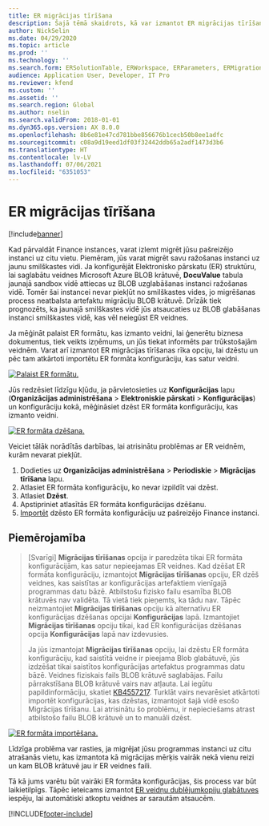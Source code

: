 ```yaml
---
title: ER migrācijas tīrīšana
description: Šajā tēmā skaidrots, kā var izmantot ER migrācijas tīrīšanas funkciju, lai atrisinātu problēmas ar ER veidnēm.
author: NickSelin
ms.date: 04/29/2020
ms.topic: article
ms.prod: ''
ms.technology: ''
ms.search.form: ERSolutionTable, ERWorkspace, ERParameters, ERMigrationCleanup
audience: Application User, Developer, IT Pro
ms.reviewer: kfend
ms.custom: ''
ms.assetid: ''
ms.search.region: Global
ms.author: nselin
ms.search.validFrom: 2018-01-01
ms.dyn365.ops.version: AX 8.0.0
ms.openlocfilehash: 8b6e81e47cd781bbe856676b1cecb50b8ee1adfc
ms.sourcegitcommit: c08a9d19eed1df03f32442ddb65a2adf1473d3b6
ms.translationtype: HT
ms.contentlocale: lv-LV
ms.lasthandoff: 07/06/2021
ms.locfileid: "6351053"
---
```

# <a name="er-migration-cleanup"></a>ER migrācijas tīrīšana 

[!include[banner](../includes/banner.md)]

Kad pārvaldāt Finance instances, varat izlemt migrēt jūsu pašreizējo instanci uz citu vietu. Piemēram, jūs varat migrēt savu ražošanas instanci uz jaunu smilškastes vidi. Ja konfigurējāt Elektronisko pārskatu (ER) struktūru, lai saglabātu veidnes Microsoft Azure BLOB krātuvē, **DocuValue** tabula jaunajā sandbox vidē attiecas uz BLOB uzglabāšanas instanci ražošanas vidē. Tomēr šai instancei nevar piekļūt no smilškastes vides, jo migrēšanas process neatbalsta artefaktu migrāciju BLOB krātuvē. Drīzāk tiek prognozēts, ka jaunajā smilškastes vidē jūs atsaucaties uz BLOB glabāšanas instanci smilškastes vidē, kas vēl neiegūst ER veidnes.

Ja mēģināt palaist ER formātu, kas izmanto veidni, lai ģenerētu biznesa dokumentus, tiek veikts izņēmums, un jūs tiekat informēts par trūkstošajām veidnēm. Varat arī izmantot ER migrācijas tīrīšanas rīka opciju, lai dzēstu un pēc tam atkārtoti importētu ER formāta konfigurāciju, kas satur veidni.

[![Palaist ER formātu.](./media/er-migration-cleanup-run.png)](./media/er-migration-cleanup-run.png)

Jūs redzēsiet līdzīgu kļūdu, ja pārvietosieties uz **Konfigurācijas** lapu (**Organizācijas administrēšana** \> **Elektroniskie pārskati** \> **Konfigurācijas**) un konfigurāciju kokā, mēģināsiet dzēst ER formāta konfigurāciju, kas izmanto veidni.

[![ER formāta dzēšana.](./media/er-migration-cleanup-delete.png)](./media/er-migration-cleanup-delete.png)

Veiciet tālāk norādītās darbības, lai atrisinātu problēmas ar ER veidnēm, kurām nevarat piekļūt.

1.  Dodieties uz **Organizācijas administrēšana** \> **Periodiskie** \> **Migrācijas tīrīšana** lapu.
2.  Atlasiet ER formāta konfigurāciju, ko nevar izpildīt vai dzēst.
3.  Atlasiet **Dzēst**.
4.  Apstipriniet atlasītās ER formāta konfigurācijas dzēšanu.
5.  [Importēt](download-electronic-reporting-configuration-lcs.md) dzēsto ER formāta konfigurāciju uz pašreizējo Finance instanci.

## <a name="applicability"></a>Piemērojamība

> [Svarīgi] **Migrācijas tīrīšanas** opcija ir paredzēta tikai ER formāta konfigurācijām, kas satur nepieejamas ER veidnes. Kad dzēšat ER formāta konfigurāciju, izmantojot **Migrācijas tīrīšanas** opciju, ER dzēš veidnes, kas saistītas ar konfigurācijas artefaktiem vienīgajā programmas datu bāzē. Atbilstošu fizisko failu esamība BLOB krātuvēs nav validēta. Tā vietā tiek pieņemts, ka tādu nav. Tāpēc neizmantojiet **Migrācijas tīrīšanas** opciju kā alternatīvu ER konfigurācijas dzēšanas opcijai **Konfigurācijas** lapā. Izmantojiet **Migrācijas tīrīšanas** opciju tikai, kad ER konfigurācijas dzēšanas opcija **Konfigurācijas** lapā nav izdevusies.
>
> Ja jūs izmantojat **Migrācijas tīrīšanas** opciju, lai dzēstu ER formāta konfigurāciju, kad saistītā veidne ir pieejama Blob glabātuvē, jūs izdzēšat tikai saistītos konfigurācijas artefaktus programmas datu bāzē. Veidnes fiziskais fails BLOB krātuvē saglabājas. Failu pārrakstīšana BLOB krātuvē vairs nav atļauta. Lai iegūtu papildinformāciju, skatiet [KB4557217](https://fix.lcs.dynamics.com/Issue/Details?kb=4557217). Turklāt vairs nevarēsiet atkārtoti importēt konfigurācijas, kas dzēstas, izmantojot šajā vidē esošo Migrācijas tīrīšanu. Lai atrisinātu šo problēmu, ir nepieciešams atrast atbilstošo failu BLOB krātuvē un to manuāli dzēst.

[![ER formāta importēšana.](./media/er-migration-cleanup-import.png)](./media/er-migration-cleanup-import.png)

Līdzīga problēma var rasties, ja migrējat jūsu programmas instanci uz citu atrašanās vietu, kas izmantota kā migrācijas mērķis vairāk nekā vienu reizi un kam BLOB krātuvē jau ir ER veidnes faili.

Tā kā jums varētu būt vairāki ER formāta konfigurācijas, šis process var būt laikietilpīgs. Tāpēc ieteicams izmantot [ER veidņu dublējumkopiju glabātuves](er-backup-storage-templates.md) iespēju, lai automātiski atkoptu veidnes ar sarautām atsaucēm.


[!INCLUDE[footer-include](../../../includes/footer-banner.md)]